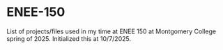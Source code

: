 # ENEE-150
List of projects/files used in my time at ENEE 150 at Montgomery College spring of 2025.
Initialized this at 10/7/2025.